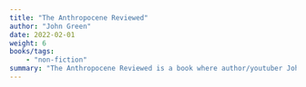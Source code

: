 ```yaml
---
title: "The Anthropocene Reviewed"
author: "John Green"
date: 2022-02-01
weight: 6
books/tags:
    - "non-fiction"
summary: "The Anthropocene Reviewed is a book where author/youtuber John Green reviews a random assortment of things and concepts that you wouldn't expect to see reviewed. This conceit gives him a lot of room to write about anything he feels like. John Green is an expert at what he does, but I don't find what he does to be very compelling."
---
```


